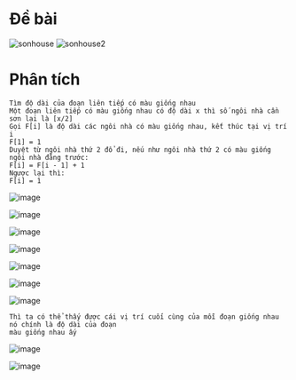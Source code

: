 # Đề bài
![sonhouse](https://github.com/VanHoang110802/Competitive_Programming/assets/108053955/3d23076b-8770-462b-8921-129251288fcb)
![sonhouse2](https://github.com/VanHoang110802/Competitive_Programming/assets/108053955/92204b3d-5b02-4379-9b98-3d39b44412ef)

# Phân tích
```
Tìm độ dài của đoạn liên tiếp có màu giống nhau
Một đoạn liên tiếp có màu giống nhau có độ dài x thì số ngôi nhà cần sơn lại là [x/2]
Gọi F[i] là độ dài các ngôi nhà có màu giống nhau, kết thúc tại vị trí i
F[1] = 1
Duyệt từ ngôi nhà thứ 2 đổ đi, nếu như ngôi nhà thứ 2 có màu giống ngôi nhà đằng trước:
F[i] = F[i - 1] + 1
Ngược lại thì:
F[i] = 1
```
![image](https://github.com/VanHoang110802/Competitive_Programming/assets/108053955/d9656e9e-e8fd-4af0-b550-be2bd554e7fe)

![image](https://github.com/VanHoang110802/Competitive_Programming/assets/108053955/86f8e60b-1d6e-4c85-94f5-992248c4c000)

![image](https://github.com/VanHoang110802/Competitive_Programming/assets/108053955/b8473fe1-07d2-4dcf-821f-4007030b9a32)

![image](https://github.com/VanHoang110802/Competitive_Programming/assets/108053955/451f8e3a-bc4d-47e8-ac5a-d8b28927d703)

![image](https://github.com/VanHoang110802/Competitive_Programming/assets/108053955/c176184e-1566-493c-b5bd-85d521c87fc0)

![image](https://github.com/VanHoang110802/Competitive_Programming/assets/108053955/ee7622f5-9056-49a6-93e9-963f23fcfa68)

![image](https://github.com/VanHoang110802/Competitive_Programming/assets/108053955/14132cf8-de8f-415d-873b-ced790f8075d)

```
Thì ta có thể thấy được cái vị trí cuối cùng của mỗi đoạn giống nhau nó chính là độ dài của đoạn
màu giống nhau ấy
```
![image](https://github.com/VanHoang110802/Competitive_Programming/assets/108053955/f82ea972-db48-4282-acf4-2c2c4f3bc7fe)

![image](https://github.com/VanHoang110802/Competitive_Programming/assets/108053955/df75aea1-82f0-4cf5-a4d8-a3ee0ed9ded6)




